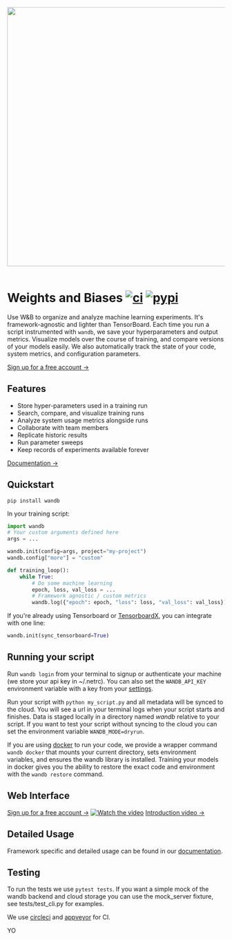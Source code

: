 <div align="center">
  <img src="https://i.imgur.com/RUtiVzH.png" width="600" /><br><br>
</div>

# Weights and Biases [![ci](https://circleci.com/gh/wandb/client.svg?style=svg)](https://circleci.com/gh/wandb/client) [![pypi](https://img.shields.io/pypi/v/wandb.svg)](https://pypi.python.org/pypi/wandb)

Use W&B to organize and analyze machine learning experiments. It's framework-agnostic and lighter than TensorBoard. Each time you run a script instrumented with `wandb`, we save your hyperparameters and output metrics. Visualize models over the course of training, and compare versions of your models easily. We also automatically track the state of your code, system metrics, and configuration parameters.

[Sign up for a free account →](https://wandb.com)

## Features

-   Store hyper-parameters used in a training run
-   Search, compare, and visualize training runs
-   Analyze system usage metrics alongside runs
-   Collaborate with team members
-   Replicate historic results
-   Run parameter sweeps
-   Keep records of experiments available forever

[Documentation →](https://docs.wandb.com)

## Quickstart

```shell
pip install wandb
```

In your training script:

```python
import wandb
# Your custom arguments defined here
args = ...

wandb.init(config=args, project="my-project")
wandb.config["more"] = "custom"

def training_loop():
    while True:
        # Do some machine learning
        epoch, loss, val_loss = ...
        # Framework agnostic / custom metrics
        wandb.log({"epoch": epoch, "loss": loss, "val_loss": val_loss})
```

If you're already using Tensorboard or [TensorboardX](https://github.com/lanpa/tensorboardX), you can integrate with one line:

```python
wandb.init(sync_tensorboard=True)
```

## Running your script

Run `wandb login` from your terminal to signup or authenticate your machine (we store your api key in ~/.netrc). You can also set the `WANDB_API_KEY` environment variable with a key from your [settings](https://app.wandb.ai/settings).

Run your script with `python my_script.py` and all metadata will be synced to the cloud. You will see a url in your terminal logs when your script starts and finishes. Data is staged locally in a directory named _wandb_ relative to your script. If you want to test your script without syncing to the cloud you can set the environment variable `WANDB_MODE=dryrun`.

If you are using [docker](https://docker.com) to run your code, we provide a wrapper command `wandb docker` that mounts your current directory, sets environment variables, and ensures the wandb library is installed. Training your models in docker gives you the ability to restore the exact code and environment with the `wandb restore` command.

## Web Interface

[Sign up for a free account →](https://wandb.com)
[![Watch the video](https://i.imgur.com/PW0Ejlc.png)](https://youtu.be/EeqhOSvNX-A)
[Introduction video →](https://youtu.be/EeqhOSvNX-A)

## Detailed Usage

Framework specific and detailed usage can be found in our [documentation](http://docs.wandb.com/).

## Testing

To run the tests we use `pytest tests`. If you want a simple mock of the wandb backend and cloud storage you can use the mock_server fixture, see tests/test_cli.py for examples.

We use [circleci](https://circleci.com) and [appveyor](https://appveyor.com) for CI.

YO
